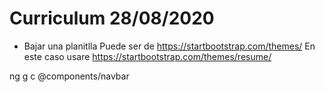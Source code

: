 # Curriculum 28/08/2020
* Bajar una planitlla 
Puede ser de 
https://startbootstrap.com/themes/
En este caso usare 
https://startbootstrap.com/themes/resume/


 ng g c @components/navbar

